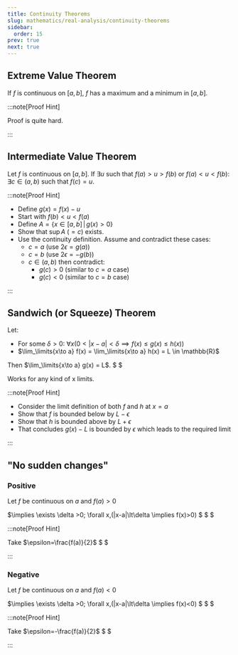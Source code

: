 ```yaml
---
title: Continuity Theorems
slug: mathematics/real-analysis/continuity-theorems
sidebar:
  order: 15
prev: true
next: true
---
```


## Extreme Value Theorem

If $f$ is continuous on $[a,b]$, $f$ has a maximum and a minimum in $[a,b]$.

:::note[Proof Hint]

Proof is quite hard.

:::

## Intermediate Value Theorem

Let $f$ is continuous on $[a,b]$. If $\exists u$ such that $f(a)>u>f(b)$ or
$f(a)<u<f(b)$: $\exists c \in (a,b)$ such that $f(c)=u$.

:::note[Proof Hint]

- Define $g(x)=f(x)-u$
- Start with $f(b)\lt u \lt f(a)$
- Define $A=\{ x \in [a,b] \,|\,g(x)\gt 0 \}$
- Show that $\sup A$ ($=c$) exists.
- Use the continuity definition. Assume and contradict these cases:
  - $c=a$ (use $2\epsilon = g(a)$)
  - $c=b$ (use $2\epsilon = -g(b)$)
  - $c\in(a,b)$ then contradict:
    - $g(c) \gt 0$ (similar to $c=a$ case)
    - $g(c) \lt 0$ (similar to $c=b$ case)

:::

## Sandwich (or Squeeze) Theorem

Let:

- For some $\delta>0$:
  $\forall x (0<|x-a|<\delta \implies f(x)\le g(x) \le h(x) )$
- $\lim_\limits{x\to a} f(x) = \lim_\limits{x\to a} h(x) = L \in \mathbb{R}$

Then $\lim_\limits{x\to a} g(x) = L$. $ $

Works for any kind of x limits.

:::note[Proof Hint]

- Consider the limit definition of both $f$ and $h$ at $x=a$
- Show that $f$ is bounded below by $L-\epsilon$
- Show that $h$ is bounded above by $L+\epsilon$
- That concludes $g(x)-L$ is bounded by $\epsilon$ which leads to the required
  limit

:::

## "No sudden changes"

### Positive

Let $f$ be continuous on $a$ and $f(a)>0$

$\implies \exists \delta >0; \forall x\,(|x-a|\lt\delta \implies f(x)>0) $ $ $

:::note[Proof Hint]

Take $\epsilon=\frac{f(a)}{2}$ $ $

:::

### Negative

Let $f$ be continuous on $a$ and $f(a)<0$

$\implies \exists \delta >0; \forall x\,(|x-a|\lt\delta \implies f(x)<0) $ $ $

:::note[Proof Hint]

Take $\epsilon=-\frac{f(a)}{2}$ $ $

:::

